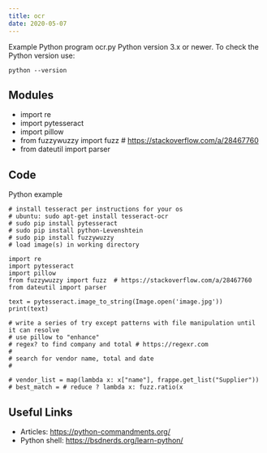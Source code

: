```yaml
---
title: ocr
date: 2020-05-07
---
```

Example Python program ocr.py
Python version 3.x or newer.
To check the Python version use:

    python --version

## Modules

* import re
* import pytesseract
* import pillow
* from fuzzywuzzy import fuzz  # https://stackoverflow.com/a/28467760
* from dateutil import parser

## Code

Python example

    # install tesseract per instructions for your os
    # ubuntu: sudo apt-get install tesseract-ocr
    # sudo pip install pytesseract
    # sudo pip install python-Levenshtein
    # sudo pip install fuzzywuzzy 
    # load image(s) in working directory
    
    import re
    import pytesseract
    import pillow
    from fuzzywuzzy import fuzz  # https://stackoverflow.com/a/28467760
    from dateutil import parser
    
    text = pytesseract.image_to_string(Image.open('image.jpg'))
    print(text)
    
    # write a series of try except patterns with file manipulation until it can resolve 
    # use pillow to "enhance"
    # regex? to find company and total # https://regexr.com
    # 
    # search for vendor name, total and date
    # 
    
    # vendor_list = map(lambda x: x["name"], frappe.get_list("Supplier"))
    # best_match = # reduce ? lambda x: fuzz.ratio(x 
    
    

## Useful Links

- Articles: https://python-commandments.org/
- Python shell: https://bsdnerds.org/learn-python/
